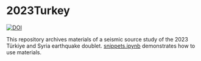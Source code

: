 # 2023Turkey
[![DOI](https://zenodo.org/badge/606064031.svg)](https://zenodo.org/badge/latestdoi/606064031)

This repository archives materials of a seismic source study of the 2023 Türkiye and Syria earthquake doublet. [snippets.ipynb](https://github.com/rokuwaki/2023Turkey/blob/main/materials/snippets.ipynb) demonstrates how to use materials.
